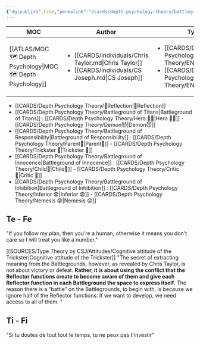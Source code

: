 ```yaml
---
{"dg-publish":true,"permalink":"/cards/depth-psychology-theory/battleground/","created":"2023-01-02T11:26:41.128+01:00","updated":"2023-04-21T21:56:44.964+02:00"}
---
```


| MOC                                                             | Author                                                                                                                        | Type                                                                                                                        | Reference                                                 |
| --------------------------------------------------------------- | ----------------------------------------------------------------------------------------------------------------------------- | --------------------------------------------------------------------------------------------------------------------------- | --------------------------------------------------------- |
| [[ATLAS/MOC 🗺️ Depth Psychology\|MOC 🗺️ Depth Psychology]] | <ul><li>[[CARDS/Individuals/Chris Taylor.md\\|Chris Taylor]]</li><li>[[CARDS/Individuals/CS Joseph.md\\|CS Joseph]]</li></ul> | <ul><li>[[CARDS/Depth Psychology Theory/ENFP.md\\|ENFP]]</li><li>[[CARDS/Depth Psychology Theory/ENTP.md\\|ENTP]]</li></ul> | [CSJ Members Portal](https://offers.csjoseph.life/portal) |



- [[CARDS/Depth Psychology Theory/🔀Reflection\|🔀Reflection]] 
- [[CARDS/Depth Psychology Theory/Battleground of Titans\|Battleground of Titans]] : [[CARDS/Depth Psychology Theory/Hero 🦸‍♂️\|Hero 🦸‍♂️]] - [[CARDS/Depth Psychology Theory/Demon😈\|Demon😈]]
- [[CARDS/Depth Psychology Theory/Battleground of Responsibility\|Battleground of Responsibility]] : [[CARDS/Depth Psychology Theory/Parent🤨\|Parent🤨]] - [[CARDS/Depth Psychology Theory/Trickster 🤡\|Trickster 🤡]]
- [[CARDS/Depth Psychology Theory/Battleground of Innocence\|Battleground of Innocence]] : [[CARDS/Depth Psychology Theory/Child👼\|Child👼]] - [[CARDS/Depth Psychology Theory/Critic 🤔\|Critic 🤔]]
- [[CARDS/Depth Psychology Theory/Battleground of Inhibition\|Battleground of Inhibition]] : [[CARDS/Depth Psychology Theory/Inferior 😨\|Inferior 😨]] - [[CARDS/Depth Psychology Theory/Nemesis 😟\|Nemesis 😟]]  

## Te - Fe

"If you follow my plan, then you're a human, otherwise it means you don't care so I will treat you like a number."

[[SOURCES/Type Theory by CSJ/Attitudes/Cognitive attitude of the Trickster\|Cognitive attitude of the Trickster]]
"The secret of extracting meaning from the Battlegrounds, however, as revealed by Chris Taylor, is not about victory or defeat. **Rather, it is about using the conflict that the Reflector functions create to become aware of them and give each Reflector function in each Battleground the space to express itself.** The reason there is a “battle” on the Battlegrounds, to begin with, is because we ignore half of the Reflector functions. If we want to develop, we need access to all of them. "

## Ti - Fi
"Si tu doutes de tout tout le temps, tu ne peux pas t'investir"